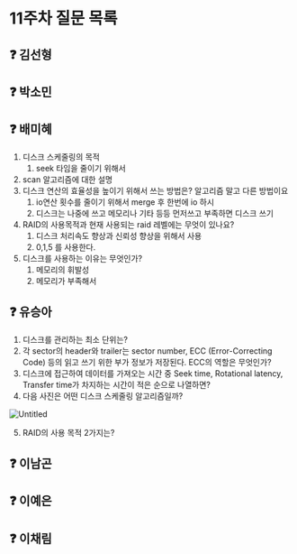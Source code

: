 # 11주차 질문 목록

## ❓ 김선형


## ❓ 박소민


## ❓ 배미혜
1. 디스크 스케줄링의 목적
    1. seek 타임을 줄이기 위해서 
2. scan 알고리즘에 대한 설명
3. 디스크 연산의 효율성을 높이기 위해서 쓰는 방법은? 알고리즘 말고 다른 방법이요
    1. io연산 횟수를 줄이기 위해서 merge 후 한번에 io 하시
    2. 디스크는 나중에 쓰고 메모리나 기타 등등 먼저쓰고 부족하면 디스크 쓰기
4. RAID의 사용목적과 현재 사용되는 raid 레벨에는 무엇이 있나요?
    1. 디스크 처리속도 향상과 신뢰성 향상을 위해서 사용
    2. 0,1,5 를 사용한다.
5. 디스크를 사용하는 이유는 무엇인가?
    1. 메모리의 휘발성
    2. 메모리가 부족해서

## ❓ 유승아

1. 디스크를 관리하는 최소 단위는?
2. 각 sector의 header와 trailer는 sector number, ECC (Error-Correcting Code) 등의 읽고 쓰기 위한 부가 정보가 저장된다. ECC의 역할은 무엇인가?
3. 디스크에 접근하여 데이터를 가져오는 시간 중 Seek time, Rotational latency, Transfer time가 차지하는 시간이 적은 순으로 나열하면?
4. 다음 사진은 어떤 디스크 스케줄링 알고리즘일까?

![Untitled](https://user-images.githubusercontent.com/68517303/228928242-3008e855-c89e-439f-9327-f6dfacdcb311.png)

5. RAID의 사용 목적 2가지는?

## ❓ 이남곤


## ❓ 이예은


## ❓ 이채림
